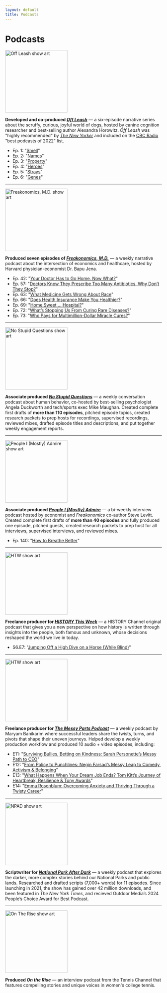 ```yaml
---
layout: default
title: Podcasts
---
```


# Podcasts 

<a href="https://freakonomics.com/series/off-leash/" target="_blank">
  <img src="{{ "/assets/offleash.jpg" | relative_url }}" alt="Off Leash show art" width="200" height="200">
</a>

<b>Developed and co-produced <a href="https://freakonomics.com/series/off-leash/" target="_blank"><i>Off Leash</i></a></b> — a six-episode narrative series about the scruffy, curious, joyful world of dogs, hosted by canine cognition researcher and best-selling author Alexandra Horowitz. <i>Off Leash</i> was "highly recommended" by <a href="https://www.newyorker.com/goings-on-about-town/podcasts/off-leash-07-11-22" target="_blank"><i>The New Yorker</i></a> and included on the <a href="https://www.cbc.ca/radio/podcastplaylist/the-best-podcasts-of-2022-1.6680311#:~:text=Off%20Leash%C2%A0(Freakonomics)%C2%A0" target="_blank">CBC Radio</a> "best podcasts of 2022" list.

* Ep. 1: "<a href="https://freakonomics.com/podcast/smell/" target="_blank">Smell</a>"
* Ep. 2: "<a href="https://freakonomics.com/podcast/names/" target="_blank">Names</a>"
* Ep. 3: "<a href="https://freakonomics.com/podcast/property/" target="_blank">Property</a>"
* Ep. 4: "<a href="https://freakonomics.com/podcast/heroes/" target="_blank">Heroes</a>"
* Ep. 5: "<a href="https://freakonomics.com/podcast/strays/" target="_blank">Strays</a>"
* Ep. 6: "<a href="https://freakonomics.com/podcast/genes/" target="_blank">Genes</a>"

* * *

<a href="https://freakonomics.com/series/bapu/" target="_blank">
  <img src="{{ "/assets/FMD.jpg" | relative_url }}" alt="Freakonomics, M.D. show art" width="200" height="200">
</a>

<b>Produced seven episodes of <a href="https://freakonomics.com/series/bapu/" target="_blank"><i>Freakonomics, M.D.</i></a></b> — a weekly narrative podcast about the intersection of economics and healthcare, hosted by Harvard physician-economist Dr. Bapu Jena.

* Ep. 42: "<a href ="https://freakonomics.com/podcast/your-doctor-has-to-go-home-now-what/" target="_blank">Your Doctor Has to Go Home. Now What?</a>"
* Ep. 57: "<a href="https://freakonomics.com/podcast/doctors-know-they-prescribe-too-many-antibiotics-why-dont-they-stop/" target="_blank">Doctors Know They Prescribe Too Many Antibiotics. Why Don’t They Stop?</a>"
* Ep. 63: "<a href="https://freakonomics.com/podcast/what-medicine-gets-wrong-about-race/" target="_blank">What Medicine Gets Wrong About Race</a>"
* Ep. 66: "<a href="https://freakonomics.com/podcast/does-health-insurance-make-you-healthier/" target="_blank">Does Health Insurance Make You Healthier?</a>"
* Ep. 69: "<a href="https://freakonomics.com/podcast/home-sweet-hospital/" target="_blank">Home Sweet … Hospital?</a>"
* Ep. 72: "<a href="https://freakonomics.com/podcast/whats-stopping-us-from-curing-rare-diseases/" target="_blank">What’s Stopping Us From Curing Rare Diseases?</a>"
* Ep. 73: "<a href="https://freakonomics.com/podcast/who-pays-for-multi-million-dollar-miracle-cures/" target="_blank">Who Pays for Multimillion-Dollar Miracle Cures?</a>"

* * *

<a href="https://freakonomics.com/series/nsq/" target="_blank">
  <img src="{{ "/assets/NSQ.jpg" | relative_url }}" alt="No Stupid Questions show art" width="200" height="200">
</a>

<b>Associate produced <a href="https://freakonomics.com/series/nsq/" target="_blank"><i>No Stupid Questions</i></a></b> — a weekly conversation podcast about human behavior, co-hosted by best-selling psychologist Angela Duckworth and tech/sports exec Mike Maughan. Created complete first drafts of <b>more than 110 episodes</b>, pitched episode topics, created research packets to prep hosts for recordings, supervised recordings, reviewed mixes, drafted episode titles and descriptions, and put together weekly engagement reports.

* * *

<a href="https://freakonomics.com/series/people-i-mostly-admire/" target="_blank">
  <img src="{{ "/assets/PIMA.png" | relative_url }}" alt="People I (Mostly) Admire show art" width="200" height="200">
</a>

<b>Associate produced <a href="https://freakonomics.com/series/people-i-mostly-admire/" target="_blank"><i>People I (Mostly) Admire</i></a></b> — a bi-weekly interview podcast hosted by economist and <i>Freakonomics</i> co-author Steve Levitt. Created complete first drafts of <b>more than 40 episodes</b> and fully produced one episode, pitched guests, created research packets to prep host for all interviews, supervised interviews, and reviewed mixes.

* Ep. 140: "<a href="https://freakonomics.com/podcast/how-to-breathe-better/" target="_blank">How to Breathe Better</a>"

* * *

<a href="https://www.history.com/htw" target="_blank">
  <img src="{{ "/assets/HTW.jpeg" | relative_url }}" alt="HTW show art" width="200" height="200">
</a>

<b>Freelance producer for <a href="https://www.history.com/htw" target="_blank"><i>HISTORY This Week</i></a></b> — a HISTORY Channel original podcast that gives you a new perspective on how history is written through insights into the people, both famous and unknown, whose decisions reshaped the world we live in today.

* S6.E7: "<a href="https://podcasts.apple.com/us/podcast/jumping-off-a-high-dive-on-a-horse-while-blind/id1493453604?i=1000711887980" target="_blank">Jumping Off a High Dive on a Horse (While Blind)</a>"

* * *

<a href="https://www.themessypartspodcast.com/" target="_blank">
  <img src="{{ "/assets/messypartsart.jpg" | relative_url }}" alt="HTW show art" width="200" height="200">
</a>

<b>Freelance producer for <a href="https://www.themessypartspodcast.com/" target="_blank"><i>The Messy Parts Podcast</i></a></b> — a weekly podcast by Maryam Banikarim where successful leaders share the twists, turns, and pivots that shape their uneven journeys. Helped develop a weekly production workflow and produced 10 audio + video episodes, including:

* E11: "<a href="https://www.youtube.com/watch?v=eAzy_jdIUNE" target="_blank">Surviving Bullies, Betting on Kindness: Sarah Personette’s Messy Path to CEO</a>"
* E12: "<a href="https://www.youtube.com/watch?v=91Ty0PC9sBM" target="_blank">From Policy to Punchlines: Negin Farsad’s Messy Leap to Comedy, Activism & Belonging</a>"
* E13: "<a href="https://www.youtube.com/watch?v=WTBSavF4DwM" target="_blank">What Happens When Your Dream Job Ends? Tom Kitt’s Journey of Heartbreak, Resilience & Tony Awards</a>"
* E14: "<a href="https://www.youtube.com/watch?v=Icywc5UtOPo" target="_blank">Emma Rosenblum: Overcoming Anxiety and Thriving Through a Twisty Career</a>"

* * *

<a href="https://www.npadpodcast.com/" target="_blank">
  <img src="{{ "/assets/NPADart.jpeg" | relative_url }}" alt="NPAD show art" width="200" height="200">
</a>

<b>Scriptwriter for <a href="https://www.npadpodcast.com/" target="_blank"><i>National Park After Dark</i></a></b> — a weekly podcast that explores the darker, more complex stories behind our National Parks and public lands. Researched and drafted scripts (7,000+ words) for 11 episodes. Since launching in 2021, the show has gained over 42 million downloads, and been featured in <i>The New York Times</i>, and recieved Outdoor Media’s 2024 People’s Choice Award for Best Podcast.

* * *

<a href="https://podcasts.apple.com/us/podcast/on-the-rise/id1573633667" target="_blank">
  <img src="{{ "/assets/On The Rise.jpg" | relative_url }}" alt="On The Rise show art" width="200" height="200">
</a>

<b>Produced <a hred="https://podcasts.apple.com/us/podcast/on-the-rise/id1573633667" target="_blank"><i>On the Rise</i></a></b> — an interview podcast from the Tennis Channel that features compelling stories and unique voices in women's college tennis.

